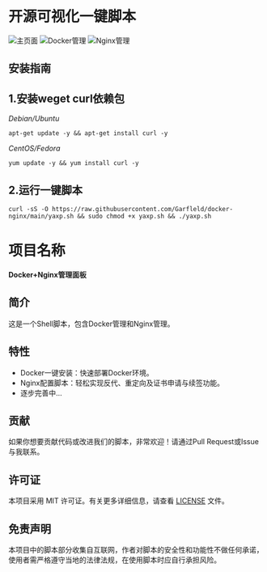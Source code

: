 # 开源可视化一键脚本
![主页面](https://i.111666.best/image/xioZvf1MVDWywKk68Eou5J.jpeg)
![Docker管理](https://i.111666.best/image/hTuKCAIRykeyHbGIHXsFT4.jpeg)
![Nginx管理](https://i.111666.best/image/mADUly1VMp0UYVpuSTICFr.jpeg)
## 安装指南
## 1.安装weget curl依赖包  
*Debian/Ubuntu*  
```
apt-get update -y && apt-get install curl -y
```
*CentOS/Fedora*  
```
yum update -y && yum install curl -y
```
## 2.运行一键脚本  
```
curl -sS -O https://raw.githubusercontent.com/Garfleld/docker-nginx/main/yaxp.sh && sudo chmod +x yaxp.sh && ./yaxp.sh
```

# 项目名称
**Docker+Nginx管理面板**
## 简介
这是一个Shell脚本，包含Docker管理和Nginx管理。
## 特性
- Docker一键安装：快速部署Docker环境。
- Nginx配置脚本：轻松实现反代、重定向及证书申请与续签功能。
- 逐步完善中...
## 贡献
如果你想要贡献代码或改进我们的脚本，非常欢迎！请通过Pull Request或Issue与我联系。
## 许可证
本项目采用 MIT 许可证。有关更多详细信息，请查看 [LICENSE](LICENSE) 文件。
## 免责声明
本项目中的脚本部分收集自互联网，作者对脚本的安全性和功能性不做任何承诺，使用者需严格遵守当地的法律法规，在使用脚本时应自行承担风险。